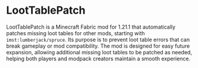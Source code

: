 # LootTablePatch

LootTablePatch is a Minecraft Fabric mod for 1.21.1 that automatically patches missing loot tables for other mods, starting with `imst:lumberjack/spruce`. Its purpose is to prevent loot table errors that can break gameplay or mod compatibility. The mod is designed for easy future expansion, allowing additional missing loot tables to be patched as needed, helping both players and modpack creators maintain a smooth experience.
